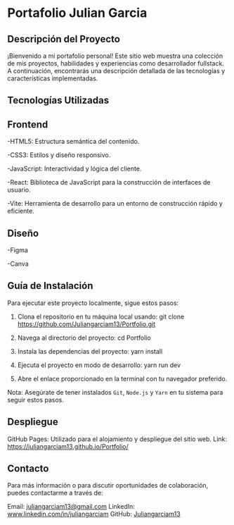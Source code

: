 # Portafolio Julian Garcia

## Descripción del Proyecto
¡Bienvenido a mi portafolio personal! Este sitio web muestra una colección de mis proyectos, habilidades y experiencias como desarrollador fullstack. A continuación, encontrarás una descripción detallada de las tecnologías y características implementadas.

## Tecnologías Utilizadas

## Frontend
-HTML5: Estructura semántica del contenido.

-CSS3: Estilos y diseño responsivo.

-JavaScript: Interactividad y lógica del cliente.

-React: Biblioteca de JavaScript para la construcción de interfaces de usuario.

-Vite: Herramienta de desarrollo para un entorno de construcción rápido y eficiente.


## Diseño
-Figma

-Canva

## Guía de Instalación
Para ejecutar este proyecto localmente, sigue estos pasos:

1. Clona el repositorio en tu máquina local usando: git clone https://github.com/Juliangarciam13/Portfolio.git

2. Navega al directorio del proyecto: cd Portfolio

3. Instala las dependencias del proyecto: yarn install

4. Ejecuta el proyecto en modo de desarrollo: yarn run dev

5. Abre el enlace proporcionado en la terminal con tu navegador preferido.

Nota: Asegúrate de tener instalados `Git`, `Node.js` y `Yarn` en tu sistema para seguir estos pasos.

## Despliegue
GitHub Pages: Utilizado para el alojamiento y despliegue del sitio web.
Link: https://juliangarciam13.github.io/Portfolio/

## Contacto
Para más información o para discutir oportunidades de colaboración, puedes contactarme a través de:

Email: juliangarciam13@gmail.com
LinkedIn: www.linkedin.com/in/juliangarciam
GitHub: [Juliangarciam13](https://github.com/Juliangarciam13?tab=repositories)

